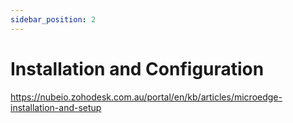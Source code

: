 ```yaml
---
sidebar_position: 2
---
```



# Installation and Configuration


https://nubeio.zohodesk.com.au/portal/en/kb/articles/microedge-installation-and-setup


